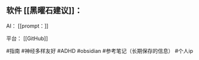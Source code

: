 软件
 [[黑曜石建议]]：
---------------------------------------


AI：
[[prompt：]]





平台：
[[GitHub]]





#指南
#神经多样友好
#ADHD
#obsidian
#参考笔记（长期保存的信息）
#个人ip 
